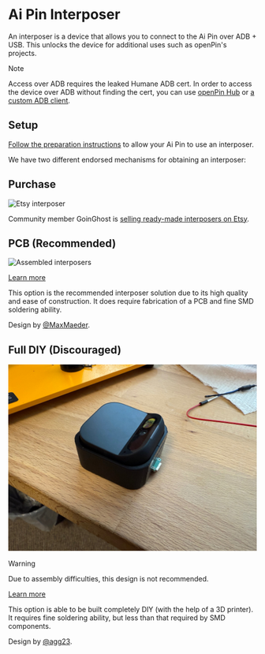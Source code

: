 # Ai Pin Interposer

An interposer is a device that allows you to connect to the Ai Pin over ADB + USB. This unlocks the device for additional uses such as openPin's projects.

> [!NOTE]
> Access over ADB requires the leaked Humane ADB cert. In order to access the device over ADB without finding the cert, you can use [openPin Hub](https://openpin.org) or [a custom ADB client](https://github.com/PenumbraOS/adb_remote_auth).

## Setup

[Follow the preparation instructions](preparation.md) to allow your Ai Pin to use an interposer.

We have two different endorsed mechanisms for obtaining an interposer:

## Purchase

![Etsy interposer](https://i.etsystatic.com/45058225/r/il/f825aa/6845282543/il_1588xN.6845282543_tvpl.jpg)

Community member GoinGhost is [selling ready-made interposers on Etsy](https://www.etsy.com/shop/darkmoonlabs).

## PCB (Recommended)

![Assembled interposers](https://github.com/MaxMaeder/OpenPin/raw/master/.github/assets/interposers.jpg)

[Learn more](https://github.com/MaxMaeder/OpenPin)

This option is the recommended interposer solution due to its high quality and ease of construction. It does require fabrication of a PCB and fine SMD soldering ability.

Design by [@MaxMaeder](https://github.com/MaxMaeder).

## Full DIY (Discouraged)

![](https://github.com/agg23/ai-pin-interposer/raw/master/images/Docked%20Pin.jpg)

> [!WARNING]  
> Due to assembly difficulties, this design is not recommended.

[Learn more](https://github.com/agg23/ai-pin-interposer)

This option is able to be built completely DIY (with the help of a 3D printer). It requires fine soldering ability, but less than that required by SMD components.

Design by [@agg23](https://github.com/agg23).
